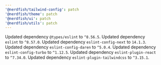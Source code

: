 ```yaml
---
'@nerdfish/tailwind-config': patch
'@nerdfish/theme': patch
'@nerdfish/ui': patch
'@nerdfish/utils': patch
---
```


Updated dependency `@types/eslint` to `^8.56.5`.
Updated dependency `eslint` to `^8.57.0`.
Updated dependency `eslint-config-next` to `14.1.3`.
Updated dependency `eslint-config-daren` to `^5.0.4`.
Updated dependency `eslint-config-turbo` to `^1.12.5`.
Updated dependency `eslint-plugin-react` to `^7.34.0`.
Updated dependency `eslint-plugin-tailwindcss` to `^3.15.1`.
